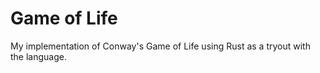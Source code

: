 # Game of Life

My implementation of Conway's Game of Life using Rust as a tryout with the language.